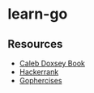 # learn-go

## Resources

- [Caleb Doxsey Book](https://www.golang-book.com/books/intro)
- [Hackerrank](https://www.hackerrank.com/challenges/problem-solving/problem)
- [Gophercises](https://gophercises.com)
